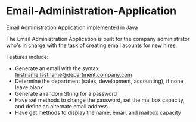 # Email-Administration-Application
Email Administration Application implemented in Java

The Email Administration Application is built for the company administrator 
who's in charge with the task of creating email acounts for new hires.

Features include:
- Generate an email with the syntax: firstname.lastname@department.company.com
- Determine the department (sales, development, accounting), if none leave blank
- Generate a random String for a password
- Have set methods to change the password, set the mailbox capacity, and define an alternate email address
- Have get methods to display the name, email, and mailbox capacity
